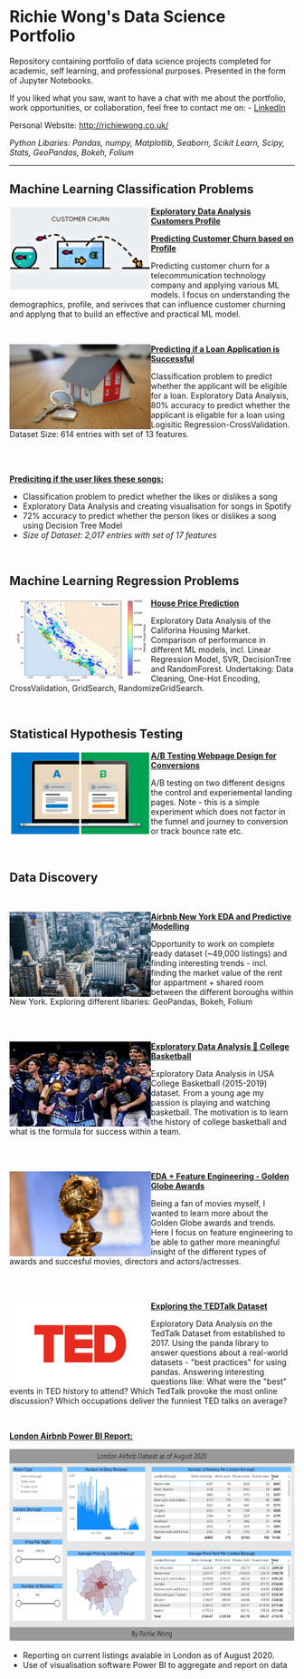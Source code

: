 # Richie Wong's Data Science Portfolio
Repository containing portfolio of data science projects completed for academic, self learning, and professional purposes. Presented in the form of Jupyter Notebooks.

If you liked what you saw, want to have a chat with me about the portfolio, work opportunities, or collaboration, feel free to contact me on: - [LinkedIn](https://www.linkedin.com/in/richieone/)

Personal Website: http://richiewong.co.uk/

_Python Libaries: Pandas, numpy, Matplotlib, Seaborn, Scikit Learn, Scipy, Stats, GeoPandas, Bokeh, Folium_

---
## Machine Learning Classification Problems


<img align="left" width="250" height="150" img src="images/customer-churn.jpeg"> **[Exploratory Data Analysis Customers Profile](https://www.kaggle.com/richieone13/1-churn-notebook-eda)**

**[Predicting Customer Churn based on Profile](https://www.kaggle.com/richieone13/2-churn-notebook-prediction)**

Predicting customer churn for a telecommunication technology company and applying various ML models. I focus on understanding the demographics, profile, and serivces that can influence customer churning and applyng that to build an effective and practical ML model.

<br />

<img align="left" width="250" height="150" src="images/unsplash-house.png"> **[Predicting if a Loan Application is Successful](https://github.com/Richieone13/loan-prediction)**

Classification problem to predict whether the applicant will be eligible for a loan. Exploratory Data Analysis, 80% accuracy to predict whether the applicant is eligable for a loan using Logisitic Regression-CrossValidation. Dataset Size: 614 entries with set of 13 features.

<br />
<br />

**[Prediciting if the user likes these songs:](https://github.com/Richieone13/spotify-classifier)**
* Classification problem to predict whether the likes or dislikes a song
* Exploratory Data Analysis and creating visualisation for songs in Spotify
* 72% accuracy to predict whether the person likes or dislikes a song using Decision Tree Model
* *Size of Dataset: 2,017 entries with set of 17 features*

<br />

## Machine Learning Regression Problems

<img align="left" width="250" height="150" src="images/california-housing-prices-plot.png"> **[House Price Prediction](https://github.com/Richieone13/house-price-prediction)**

Exploratory Data Analysis of the Califorina Housing Market. Comparison of performance in different ML models, incl. Linear Regression Model, SVR, DecisionTree and RandomForest. Undertaking: Data Cleaning, One-Hot Encoding, CrossValidation, GridSearch, RandomizeGridSearch. 

<br />

## Statistical Hypothesis Testing

<img align="left" width="250" height="150" img src="images/ab-testing.png"> **[A/B Testing Webpage Design for Conversions](https://www.kaggle.com/richieone13/a-b-testing-example)**


A/B testing on two different designs the control and experiemental landing pages. Note - this is a simple experiment which does not factor in the funnel and journey to conversion or track bounce rate etc.

<br />

## Data Discovery
<br />

<img align="left" width="250" height="150" img src="images/new-york-skyline.jpg"> **[Airbnb New York EDA and Predictive Modelling](https://www.kaggle.com/richieone13/airbnb-new-york-eda-and-predictive-modelling)**

Opportunity to work on complete ready dataset (~49,000 listings) and finding interesting trends - incl. finding the market value of the rent for appartment + shared room between the different boroughs within New York. Exploring different libaries: GeoPandas, Bokeh, Folium

<br />
<br />

<img align="left" width="250" height="150" img src="images/college-basketball.jpg"> **[Exploratory Data Analysis 🏀 College Basketball](https://www.kaggle.com/richieone13/exploratory-data-analysis-eda)**

Exploratory Data Analysis in USA College Basketball (2015-2019) dataset. From a young age my passion is playing and watching basketball. The motivation is to learn the history of college basketball and what is the formula for success within a team.

<br />
<br />

<img align="left" width="250" height="150" img src="images/golden-globe.png"> **[EDA + Feature Engineering - Golden Globe Awards](https://www.kaggle.com/richieone13/eda-feature-engineering-golden-globe-awards)**

Being a fan of movies myself, I wanted to learn more about the Golden Globe awards and trends. Here I focus on feature engineering to be able to gather more meaningful insight of the different types of awards and succesful movies, directors and actors/actresses.

<br />
<br />

<img align="left" width="250" height="150" img src="images/ted-logo.png"> **[Exploring the TEDTalk Dataset](https://github.com/Richieone13/ted-talk-discovery)**

Exploratory Data Analysis on the TedTalk Dataset from established to 2017. Using the panda library to answer questions about a real-world datasets - "best practices" for using pandas. Answering interesting questions like: What were the "best" events in TED history to attend? Which TedTalk provoke the most online discussion? Which occupations deliver the funniest TED talks on average?

<br />

**[London Airbnb Power BI Report:](https://app.powerbi.com/view?r=eyJrIjoiNDJmNjM0ODAtZGExOC00OTk2LWFhNGItMjA1YjMyNzg4ZjJiIiwidCI6IjA3OGU4ZTc5LTE3YTctNGJkOS05MmMyLWRkZDQ1YWU4NmJkZCJ9&pageName=ReportSectiona1d10cfd8e4aa0cde1ec)**

<img src="images/london-airbnb-snapshot.JPG" width="600" height="338.39">

* Reporting on current listings avaiable in London as of August 2020.
* Use of visualisation software Power BI to aggregate and report on data
